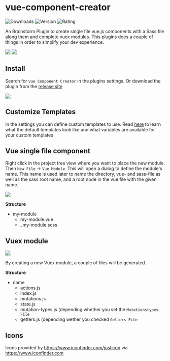 # vue-component-creator

![Downloads](https://img.shields.io/jetbrains/plugin/d/11443-vue-component-creator?style=for-the-badge)
![Version](https://img.shields.io/jetbrains/plugin/v/11443-vue-component-creator?style=for-the-badge)
![Rating](https://img.shields.io/jetbrains/plugin/r/rating/11443-vue-component-creator?style=for-the-badge)

An Brainstorm Plugin to create single file vue.js components with a Sass file along them and complete vuex modules.
This plugins does a couple of things in order to simplify your dev experience.

<img src="https://github.com/faebeee/vue-component-creator-plugin/raw/master/doc/create-component.gif"/>
<img src="https://github.com/faebeee/vue-component-creator-plugin/raw/master/doc/create-vuex.gif"/>

## Install
Search for `Vue Component Creator` in the plugins settings. Or download the plugin from the [release site](https://github.com/faebeee/vue-component-creator-plugin/releases)

<img src="https://github.com/faebeee/vue-component-creator-plugin/raw/master/doc/install.png"/>


## Customize Templates
In the settings you can define custom templates to use.
Read [here](./doc/CUSTOMIZE.md) to learn what the default templates look like
and what variables are available for your custom templates


## Vue single file component
Right click in the project tree view where you want to place the new module. Then `New File` -> `Vue Module`.
This will open a dialog to define the module's name. This name is used later
to name the directory, vue- and sass-file as well as the sass root name, and a root node in the vue file
with the given name.

<img src="https://github.com/faebeee/vue-component-creator-plugin/raw/master/doc/new-component.png"/>

__Structure__

- my-module
  - my-module.vue
  - _my-module.scss


## Vuex module
<img src="https://github.com/faebeee/vue-component-creator-plugin/raw/master/doc/new-vuex.png"/>

By creating a new Vuex module, a couple of files will be generated.

__Structure__

- name
    - actions.js
    - index.js
    - mutations.js
    - state.js
    - mutation-types.js (depending whether you set the `Mutationstypes File`
    - getters.js (depending wether you checked `Getters File`


## Icons
Icons provided by https://www.iconfinder.com/justicon via https://www.iconfinder.com
